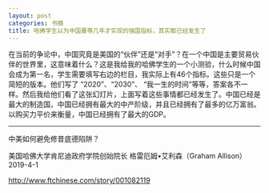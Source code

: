 ```yaml
---
layout: post
categories: 书摘
title: 哈佛学生以为中国要等几年才实现的强国指标，其实都已经发生了
---
```


在当前的争论中，中国究竟是美国的“伙伴”还是“对手”？在一个中国是主要贸易伙伴的世界里，这意味着什么？这是我给我的哈佛学生的一个小测验，什么时候中国会成为第一名，学生需要填写右边的栏目，我实际上有46个指标。这些只是一个简短的版本。他们写了 “2020”、“2030”、 “我一生的时间”等等，答案各不一样。然后我给他们看了这张幻灯片，上面写着这些事情都已经发生了。中国已经是最大的制造国，中国已经拥有最大的中产阶级，并且已经拥有了最多的亿万富翁。以购买力平价来衡量，中国已经拥有了最大的GDP。

---

中美如何避免修昔底德陷阱？

美国哈佛大学肯尼迪政府学院创始院长 格雷厄姆•艾利森（Graham Allison）2019-4-1

http://www.ftchinese.com/story/001082119